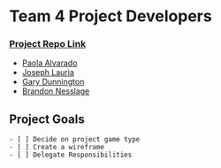 # Team 4 Project Developers
### [Project Repo Link](https://github.com/Star-tide/board-game.git)

+ [Paola Alvarado]()
+ [Joseph Lauria]()
+ [Gary Dunnington]()
+ [Brandon Nesslage](https://github.com/Star-tide)


## Project Goals

```[tasklist]
- [ ] Decide on project game type
- [ ] Create a wireframe
- [ ] Delegate Responsibilities
```

